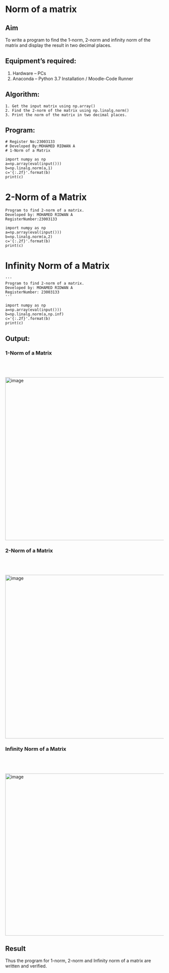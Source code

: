 # Norm of a matrix
## Aim
To write a program to find the 1-norm, 2-norm and infinity norm of the matrix and display the result in two decimal places.
## Equipment’s required:
1.	Hardware – PCs
2.	Anaconda – Python 3.7 Installation / Moodle-Code Runner
## Algorithm:
	1. Get the input matrix using np.array()   
    2. Find the 2-norm of the matrix using np.linalg.norm()
	3. Print the norm of the matrix in two decimal places.
## Program:
```
# Register No:23003133
# Developed By:MOHAMED RIDWAN A
# 1-Norm of a Matrix
```
```
import numpy as np
a=np.array(eval(input()))
b=np.linalg.norm(a,1)
c='{:.2f}'.format(b)
print(c)
```


# 2-Norm of a Matrix
```
Program to find 2-norm of a matrix.
Developed by: MOHAMED RIDWAN A
RegisterNumber:23003133 
```
```
import numpy as np
a=np.array(eval(input()))
b=np.linalg.norm(a,2)
c='{:.2f}'.format(b)
print(c)
```




# Infinity Norm of a Matrix
```
'''
Program to find 2-norm of a matrix.
Developed by: MOHAMED RIDWAN A
RegisterNumber: 23003133
'''
```
```
import numpy as np
a=np.array(eval(input()))
b=np.linalg.norm(a,np.inf)
c='{:.2f}'.format(b)
print(c)
```



## Output:
### 1-Norm of a Matrix
<br>
<br>
<br>
<img width="518" alt="image" src="https://github.com/MOHAMEDRIDWAN/Norm-of-a-matrix/assets/146993368/97085199-af50-495f-afcf-e4262b1dae9b">

### 2-Norm of a Matrix
<br>
<br>
<br>
<img width="520" alt="image" src="https://github.com/MOHAMEDRIDWAN/Norm-of-a-matrix/assets/146993368/9fec4bfd-1f03-4cdb-99f2-10fa66e0b816">

### Infinity Norm of a Matrix
<br>
<br>
<br>
<img width="515" alt="image" src="https://github.com/MOHAMEDRIDWAN/Norm-of-a-matrix/assets/146993368/e3c0e1ea-ee6f-438c-b85b-42b93290c041">




## Result
Thus the program for 1-norm, 2-norm and Infinity norm of a matrix are written and verified.
